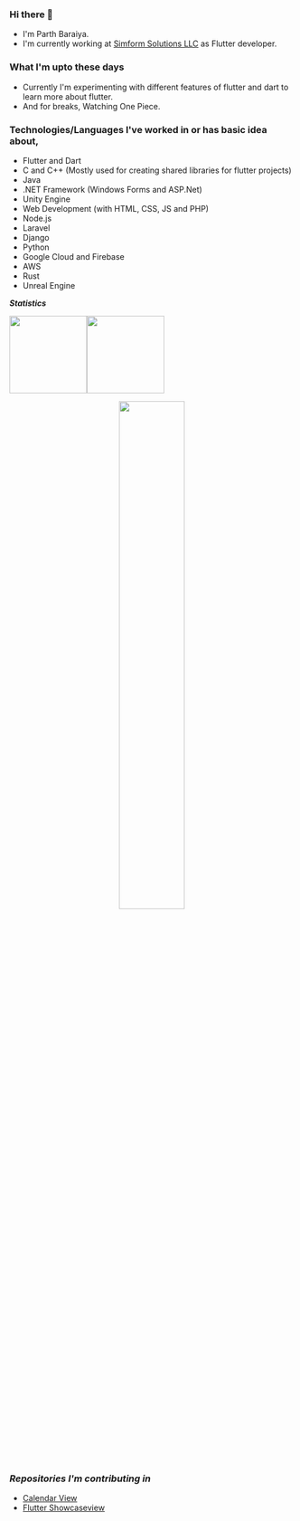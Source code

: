 ### Hi there 👋

- I'm Parth Baraiya.
- I'm currently working at [Simform Solutions LLC](https://github.com/SimformSolutionsPvtLtd) as Flutter developer.

### What I'm upto these days

- Currently I'm experimenting with different features of flutter and dart to learn more about flutter.
- And for breaks, Watching One Piece.

### Technologies/Languages I've worked in or has basic idea about,

- Flutter and Dart
- C and C++ (Mostly used for creating shared libraries for flutter projects)
- Java
- .NET Framework (Windows Forms and ASP.Net)
- Unity Engine
- Web Development (with HTML, CSS, JS and PHP)
- Node.js
- Laravel
- Django
- Python
- Google Cloud and Firebase
- AWS
- Rust
- Unreal Engine


***Statistics***

<img height="137px" src="https://github-readme-stats.vercel.app/api?username=ParthBaraiya&hide_title=true&hide_border=true&show_icons=true&count_private=true&line_height=21&theme=default" /><!-- wi*quL3fcV --><img height="137px" src="https://github-readme-stats.vercel.app/api/top-langs/?username=ParthBaraiya&hide=html&hide_title=true&hide_border=true&layout=compact&langs_count=6&exclude_repo=comp426,Redventures-Movie-Quotes&theme=default" />

<p align="center">
  <a href="https://github.com/ParthBaraiya"><span>
    <img width="48%" src="https://github-readme-streak-stats.herokuapp.com/?user=ParthBaraiya&theme=default" />
    </span></a>
</p>

### ***Repositories I'm contributing in***

- [Calendar View](https://github.com/SimformSolutionsPvtLtd/flutter_calendar_view)
- [Flutter Showcaseview](https://github.com/SimformSolutionsPvtLtd/flutter_showcaseview)
